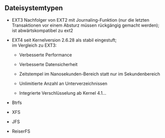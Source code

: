 ## Dateisystemtypen

* EXT3
  Nachfolger von EXT2 mit Journaling-Funktion \(nur die letzten Transaktionen vor einem Absturz müssen rückgängig gemacht werden\); ist abwärtskompatibel zu ext2

* EXT4
  seit Kernelversion 2.6.28 als stabil eingestuft;   
  im Vergleich zu EXT3:

  * Verbesserte Performance 
  * Verbesserte Datensicherheit
  * Zeitstempel im Nanosekunden-Bereich statt nur im Sekundenbereich

  * Unlimitierte Anzahl an Unterverzeichnissen
  * Integrierte Verschlüsselung ab Kernel 4.1...

* Btrfs
* XFS
* JFS
* ReiserFS



